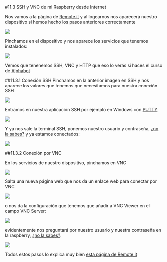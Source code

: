 #11.3 SSH y VNC de mi Raspberry desde Internet

Nos vamos a la página de [Remote.it](https://remote.it/) y al logearnos nos aparecerá nuestro dispositivo si hemos hecho los pasos anteriores correctamente

![](/assets/remoteit1.jpg)

Pinchamos en el dispositivo y nos aparece los servicios que tenemos instalados:

![](/assets/remoteit2.jpg)

Vemos que tenenemos SSH, VNC y HTTP que eso lo verás si haces el curso de [Alphabot](https://catedu.gitbooks.io/alphabot/content/)

##11.3.1 Conexión SSH
Pinchamos en la anterior imagen en SSH y nos aparece los valores que tenemos que necesitamos para nuestra conexión SSH

![](/assets/remoteit-ssh.jpg)

Entramos en nuestra aplicación SSH por ejemplo en Windows con [PUTTY](https://www.putty.org/)

![](/assets/remoteit-ssh-1.jpg)

Y ya nos sale la terminal SSH, ponemos nuestro usuario y contraseña, [¿no la sabes?](/6-cambiar-usuario-y-contrasena.md) y ya estamos conectados:

![](/assets/remoteit-ssh-2.jpg)

##11.3.2 Conexión por VNC 

En los servicios de nuestro dispositivo, pinchamos en VNC

![](/assets/remoteit2.jpg)

Salta una nueva página web que nos da un enlace web para conectar por VNC

![](/assets/remote-it-vnc2.jpg)

  o nos da la configuración que tenemos que añadir a VNC Viewer en el campo VNC Server:

![](/assets/remote-it-vnc.jpg)

evidentemente nos preguntará por nuestro usuario y nuestra contraseña en la raspberry, [¿no la sabes?](/6-cambiar-usuario-y-contrasena.md).

![](/assets/remote-it-vnc3.jpg)

Todos estos pasos lo explica muy bien [esta página de Remote.it](https://remot3it.zendesk.com/hc/en-us/articles/360004778432-Using-remote-it-with-RealVNC-and-the-Raspberry-Pi)
